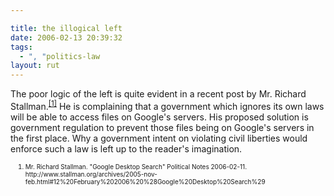 ```yaml
---

title: the illogical left
date: 2006-02-13 20:39:32
tags:
  - ", "politics-law
layout: rut
---
```



<p>The poor logic of the left is quite evident in a recent post by Mr. Richard Stallman.<sup><a href="http://www.stallman.org/archives/2005-nov-feb.html#12%20February%202006%20%28Google%20Desktop%20Search%29" title="Google Desktop Search">[1]</a></sup> He is complaining that a government which ignores its own laws will be able to access files on Google's servers.  His proposed solution is government regulation to prevent those files being on Google's servers in the first place. Why a government intent on violating civil liberties would enforce such a law is left up to the reader's imagination.</p>  <ol><font size="-2"><li><font size="-2">Mr. Richard Stallman.  "Google Desktop Search" Political Notes 2006-02-11. http://www.stallman.org/archives/2005-nov-feb.html#12%20February%202006%20%28Google%20Desktop%20Search%29 </font></li></font></ol>

